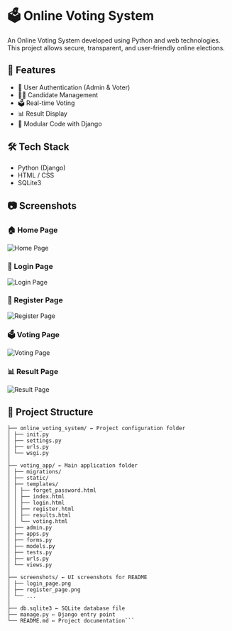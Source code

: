 # 🗳️ Online Voting System

An Online Voting System developed using Python and web technologies. This project allows secure, transparent, and user-friendly online elections.

## 🚀 Features

- 🔐 User Authentication (Admin & Voter)
- 🧑‍💼 Candidate Management
- 🗳️ Real-time Voting
- 📊 Result Display
- 🧩 Modular Code with Django

## 🛠️ Tech Stack

- Python (Django)
- HTML / CSS
- SQLite3

## 📷 Screenshots

### 🏠 Home Page

![Home Page](screenshots/home_page.png)

### 🔐 Login Page

![Login Page](screenshots/login_page.png)

### 📝 Register Page

![Register Page](screenshots/register_page.png)

### 🗳️ Voting Page

![Voting Page](screenshots/voting_page.png)

### 📊 Result Page

![Result Page](screenshots/result_page.png)

## 📁 Project Structure

```ONLINE_VOTING_SYSTEM/
├── online_voting_system/ ← Project configuration folder
│ ├── init.py
│ ├── settings.py
│ ├── urls.py
│ └── wsgi.py
│
├── voting_app/ ← Main application folder
│ ├── migrations/
│ ├── static/
│ ├── templates/
│ │ ├── forget_password.html
│ │ ├── index.html
│ │ ├── login.html
│ │ ├── register.html
│ │ ├── results.html
│ │ └── voting.html
│ ├── admin.py
│ ├── apps.py
│ ├── forms.py
│ ├── models.py
│ ├── tests.py
│ ├── urls.py
│ └── views.py
│
├── screenshots/ ← UI screenshots for README
│ ├── login_page.png
│ ├── register_page.png
│ └── ...
│
├── db.sqlite3 ← SQLite database file
├── manage.py ← Django entry point
└── README.md ← Project documentation```
